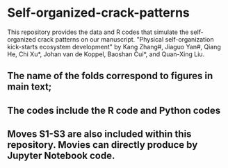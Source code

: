 # Self-organized-crack-patterns
This repository provides the data and R codes that simulate the self-organized crack patterns on our manuscript. "Physical self-organization kick-starts ecosystem development" by Kang Zhang#, Jiaguo Yan#, Qiang He, Chi Xu*, Johan van de Koppel, Baoshan Cui*, and Quan-Xing Liu.


## The name of the folds correspond to figures in main text;
## The codes include the R code and Python codes
## Moves S1-S3 are also included within this repository. Movies can directly produce by Jupyter Notebook code.
